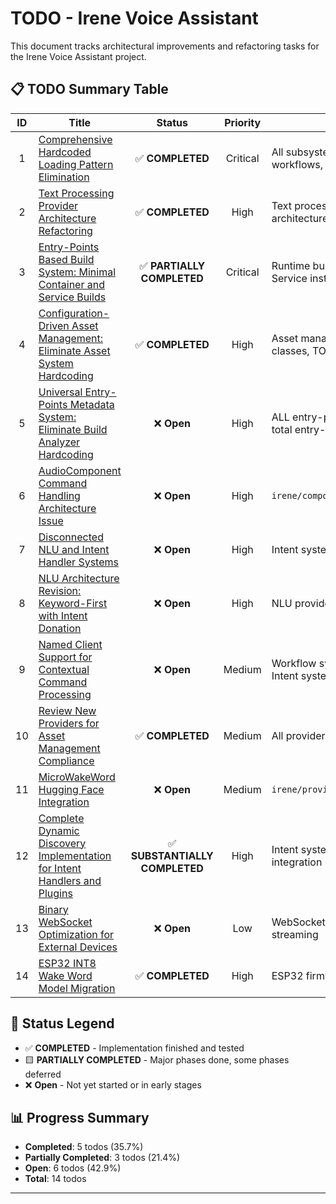 # TODO - Irene Voice Assistant

This document tracks architectural improvements and refactoring tasks for the Irene Voice Assistant project.

## 📋 TODO Summary Table

| ID | Title | Status | Priority | Components |
|:--:|-------|:------:|:--------:|------------|
| 1 | [Comprehensive Hardcoded Loading Pattern Elimination](TODO/TODO01.md) | ✅ **COMPLETED** | Critical | All subsystems (components, providers, workflows, intents, inputs, plugins) |
| 2 | [Text Processing Provider Architecture Refactoring](TODO/TODO02.md) | ✅ **COMPLETED** | High | Text processing providers, stage-specific architecture |
| 3 | [Entry-Points Based Build System: Minimal Container and Service Builds](TODO/TODO03.md) | ✅ **PARTIALLY COMPLETED** | Critical | Runtime build tool, Multi-platform Docker, Service installation |
| 4 | [Configuration-Driven Asset Management: Eliminate Asset System Hardcoding](TODO/TODO04.md) | ✅ **COMPLETED** | High | Asset management system, Provider base classes, TOML configuration |
| 5 | [Universal Entry-Points Metadata System: Eliminate Build Analyzer Hardcoding](TODO/TODO05.md) | ❌ **Open** | High | ALL entry-points across 14 namespaces (77 total entry-points) |
| 6 | [AudioComponent Command Handling Architecture Issue](TODO/TODO06.md) | ❌ **Open** | High | `irene/components/audio_component.py` |
| 7 | [Disconnected NLU and Intent Handler Systems](TODO/TODO07.md) | ❌ **Open** | High | Intent system, NLU providers |
| 8 | [NLU Architecture Revision: Keyword-First with Intent Donation](TODO/TODO08.md) | ❌ **Open** | High | NLU providers, Intent system, Text processing |
| 9 | [Named Client Support for Contextual Command Processing](TODO/TODO09.md) | ❌ **Open** | Medium | Workflow system, RequestContext, Voice trigger, Intent system |
| 10 | [Review New Providers for Asset Management Compliance](TODO/TODO10.md) | ✅ **COMPLETED** | Medium | All provider modules |
| 11 | [MicroWakeWord Hugging Face Integration](TODO/TODO11.md) | ❌ **Open** | Medium | `irene/providers/voice_trigger/microwakeword.py` |
| 12 | [Complete Dynamic Discovery Implementation for Intent Handlers and Plugins](TODO/TODO12.md) | ✅ **SUBSTANTIALLY COMPLETED** | High | Intent system, Plugin system, Build system integration |
| 13 | [Binary WebSocket Optimization for External Devices](TODO/TODO13.md) | ❌ **Open** | Low | WebSocket endpoints, ESP32 integration, Audio streaming |
| 14 | [ESP32 INT8 Wake Word Model Migration](TODO/TODO14.md) | ✅ **COMPLETED** | High | ESP32 firmware, wake word training pipeline |

## 🎯 Status Legend

- ✅ **COMPLETED** - Implementation finished and tested
- 🟨 **PARTIALLY COMPLETED** - Major phases done, some phases deferred
- ❌ **Open** - Not yet started or in early stages

## 📊 Progress Summary

- **Completed**: 5 todos (35.7%)
- **Partially Completed**: 3 todos (21.4%) 
- **Open**: 6 todos (42.9%)
- **Total**: 14 todos

---
